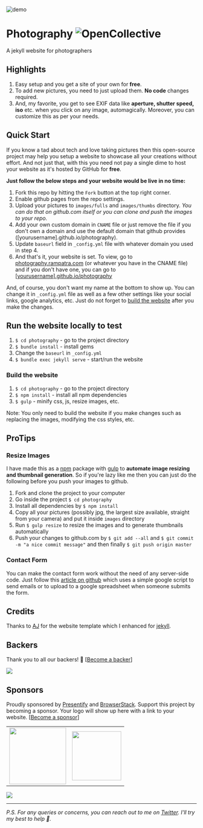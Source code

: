<img src="https://i.imgur.com/ZG4gSnb.jpeg" alt="demo"/>

# Photography ![OpenCollective](https://opencollective.com/photography/tiers/backer/badge.svg?label=backer&color=brightgreen)

A jekyll website for photographers

## Highlights

1. Easy setup and you get a site of your own for **free**.
2. To add new pictures, you need to just upload them. **No code** changes required.
3. And, my favorite, you get to see EXIF data like **aperture, shutter speed, iso** etc. when you click on any image, automagically. Moreover, you can customize this as per your needs.

## Quick Start

If you know a tad about tech and love taking pictures then this open-source project may help you setup a website to showcase
all your creations without effort. And not just that, with this you need not pay a single dime to host your website as
it's hosted by GitHub for **free**.

**Just follow the below steps and your website would be live in no time:**

1. Fork this repo by hitting the `Fork` button at the top right corner.
2. Enable github pages from the repo settings.
3. Upload your pictures to `images/fulls` and `images/thumbs` directory. _You can do that on github.com itself or you can clone and push the images to your repo._
4. Add your own custom domain in `CNAME` file or just remove the file if you don't own a domain and use the default domain that github provides ([yourusername].github.io/photography).
5. Update `baseurl` field in `_config.yml` file with whatever domain you used in step 4.
6. And that's it, your website is set. To view, go to [photography.rampatra.com](http://photography.rampatra.com) (or whatever you have in the CNAME file) and if you don't have one, you can go to [[yourusername].github.io/photography](http://yourusername.github.io/photography)

And, of course, you don't want my name at the bottom to show up. You can change it in `_config.yml` file as well as a few other settings like your social links, google analytics, etc. Just do not forget to [build the website](#build-the-website) after you make the changes.

## Run the website locally to test

1. `$ cd photography` - go to the project directory
2. `$ bundle install` - install gems
3. Change the `baseurl` in `_config.yml`
4. `$ bundle exec jekyll serve` - start/run the website

### Build the website

1. `$ cd photography` - go to the project directory
2. `$ npm install` - install all npm dependencies
3. `$ gulp` - minify css, js, resize images, etc.

Note: You only need to build the website if you make changes such as replacing the images, modifying the css styles, etc.

## ProTips

### Resize Images

I have made this as a [npm](https://www.npmjs.com) package with [gulp](http://gulpjs.com/) to **automate image resizing
and thumbnail generation**. So if you're lazy like me then you can just do the following before you push your images to github.

1. Fork and clone the project to your computer
2. Go inside the project `$ cd photography`
3. Install all dependencies by `$ npm install`
4. Copy all your pictures (possibly jpg, the largest size available, straight from your camera) and put it inside `images` directory
5. Run `$ gulp resize` to resize the images and to generate thumbnails automatically
6. Push your changes to github.com by `$ git add --all` and `$ git commit -m "a nice commit message"` and then finally `$ git push origin master`

### Contact Form

You can make the contact form work without the need of any server-side code. Just follow this [article on github](https://github.com/dwyl/html-form-send-email-via-google-script-without-server) which uses a simple google script to send emails or to upload to a google spreadsheet when someone submits the form.

## Credits

Thanks to [AJ](https://twitter.com/ajlkn) for the website template which I enhanced for [jekyll](http://jekyllrb.com/).

## Backers

Thank you to all our backers! 🙏 [[Become a backer](https://opencollective.com/photography#backers)]

<a href="https://opencollective.com/photography#backers" target="_blank"><img src="https://opencollective.com/photography/backers.svg?width=890"></a>

<!-- <a href="https://www.buymeacoffee.com/rampatra" target="_blank"><img src="https://www.buymeacoffee.com/assets/img/custom_images/orange_img.png" alt="Buy Me A Coffee" style="height: auto !important;width: auto !important;" ></a> -->

## Sponsors

Proudly sponsored by [Presentify](http://presentify.compzets.com?ref=GitHub) and [BrowserStack](https://www.browserstack.com?ref=RamPatra). Support this project by becoming a sponsor. Your logo will show up here with a link to your website. [[Become a sponsor](https://opencollective.com/animatescroll#sponsors)]

<table>
    <tr>
        <td>
            <a href="https://presentify.compzets.com/" target="_blank"><img src="https://presentify.compzets.com/assets/img/presentify/app-icon-512.png" width="150" height="150"></a>
        </td>
        <td>
            <a href="https://www.browserstack.com?ref=RamPatra" target="_blank"><img src="https://i.imgur.com/LqI8CO1.png" width="130" height="130"></a>
        </td>
    </tr>
</table>

<a href="https://opencollective.com/photography#sponsors" target="_blank"><img src="https://opencollective.com/photography/sponsors.svg?width=890"></a>

---

_P.S. For any queries or concerns, you can reach out to me on [Twitter](https://twitter.com/ram__patra). I'll try my best to help 🙏._
